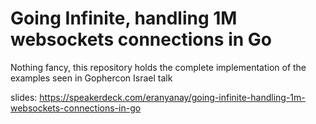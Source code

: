 # Going Infinite, handling 1M websockets connections in Go
Nothing fancy, this repository holds the complete implementation of the examples seen in Gophercon Israel talk

slides: https://speakerdeck.com/eranyanay/going-infinite-handling-1m-websockets-connections-in-go
